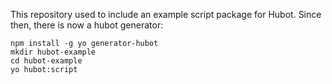 This repository used to include an example script package for Hubot. Since then, there is now a hubot generator:

```
npm install -g yo generator-hubot
mkdir hubot-example
cd hubot-example
yo hubot:script
```
